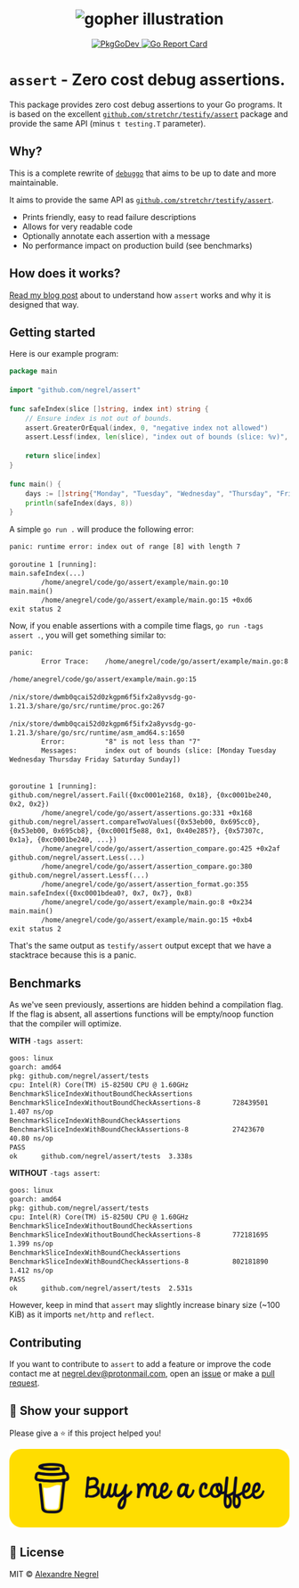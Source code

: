 <h1 align="center">
    <img alt="gopher illustration" src="https://spirited.io/wp-content/uploads/elementor/thumbs/1-prc44rwae7cvpfcnuotwqkc46fiz99oyv9553ip1tc.jpg">
</h1>

<p align="center">
	<a href="https://pkg.go.dev/github.com/negrel/assert">
		<img alt="PkgGoDev" src="https://pkg.go.dev/badge/github.com/negrel/assert">
	</a>
	<a href="https://goreportcard.com/report/github.com/negrel/assert">
		<img alt="Go Report Card" src="https://goreportcard.com/badge/github.com/negrel/assert">
	</a>
</p>

# `assert` - Zero cost debug assertions.

This package provides zero cost debug assertions to your Go programs. It is based
on the excellent [`github.com/stretchr/testify/assert`](https://github.com/stretchr/testify)
package and provide the same API (minus `t testing.T` parameter).

## Why?

This is a complete rewrite of [`debuggo`](https://github.com/negrel/debuggo) that aims
to be up to date and more maintainable.

It aims to provide the same API as [`github.com/stretchr/testify/assert`](https://github.com/stretchr/testify).
* Prints friendly, easy to read failure descriptions
* Allows for very readable code
* Optionally annotate each assertion with a message
* No performance impact on production build (see benchmarks)

## How does it works?

[Read my blog post](https://www.negrel.dev/blog/zero-cost-debug-assertions-in-go/)
about to understand how `assert` works and why it is designed that way.

## Getting started

Here is our example program:

```go
package main

import "github.com/negrel/assert"

func safeIndex(slice []string, index int) string {
	// Ensure index is not out of bounds.
	assert.GreaterOrEqual(index, 0, "negative index not allowed")
	assert.Lessf(index, len(slice), "index out of bounds (slice: %v)", slice)

	return slice[index]
}

func main() {
	days := []string{"Monday", "Tuesday", "Wednesday", "Thursday", "Friday", "Saturday", "Sunday"}
	println(safeIndex(days, 8))
}
```

A simple `go run .` will produce the following error:
```
panic: runtime error: index out of range [8] with length 7

goroutine 1 [running]:
main.safeIndex(...)
        /home/anegrel/code/go/assert/example/main.go:10
main.main()
        /home/anegrel/code/go/assert/example/main.go:15 +0xd6
exit status 2
```

Now, if you enable assertions with a compile time flags, `go run -tags assert .`,
you will get something similar to:

```
panic:
        Error Trace:    /home/anegrel/code/go/assert/example/main.go:8
                                                /home/anegrel/code/go/assert/example/main.go:15
                                                /nix/store/dwmb0qcai52d0zkgpm6f5ifx2a8yvsdg-go-1.21.3/share/go/src/runtime/proc.go:267
                                                /nix/store/dwmb0qcai52d0zkgpm6f5ifx2a8yvsdg-go-1.21.3/share/go/src/runtime/asm_amd64.s:1650
        Error:          "8" is not less than "7"
        Messages:       index out of bounds (slice: [Monday Tuesday Wednesday Thursday Friday Saturday Sunday])


goroutine 1 [running]:
github.com/negrel/assert.Fail({0xc0001e2168, 0x18}, {0xc0001be240, 0x2, 0x2})
        /home/anegrel/code/go/assert/assertions.go:331 +0x168
github.com/negrel/assert.compareTwoValues({0x53eb00, 0x695cc0}, {0x53eb00, 0x695cb8}, {0xc0001f5e88, 0x1, 0x40e285?}, {0x57307c, 0x1a}, {0xc0001be240, ...})
        /home/anegrel/code/go/assert/assertion_compare.go:425 +0x2af
github.com/negrel/assert.Less(...)
        /home/anegrel/code/go/assert/assertion_compare.go:380
github.com/negrel/assert.Lessf(...)
        /home/anegrel/code/go/assert/assertion_format.go:355
main.safeIndex({0xc0001bdea0?, 0x7, 0x7}, 0x8)
        /home/anegrel/code/go/assert/example/main.go:8 +0x234
main.main()
        /home/anegrel/code/go/assert/example/main.go:15 +0xb4
exit status 2
```

That's the same output as `testify/assert` output except that we have a stacktrace
because this is a panic.

## Benchmarks

As we've seen previously, assertions are hidden behind a compilation flag. If
the flag is absent, all assertions functions will be empty/noop function that
the compiler will optimize.

**WITH** `-tags assert`:

```
goos: linux
goarch: amd64
pkg: github.com/negrel/assert/tests
cpu: Intel(R) Core(TM) i5-8250U CPU @ 1.60GHz
BenchmarkSliceIndexWithoutBoundCheckAssertions
BenchmarkSliceIndexWithoutBoundCheckAssertions-8        728439501                1.407 ns/op
BenchmarkSliceIndexWithBoundCheckAssertions
BenchmarkSliceIndexWithBoundCheckAssertions-8           27423670                40.80 ns/op
PASS
ok      github.com/negrel/assert/tests  3.338s
```

**WITHOUT** `-tags assert`:

```
goos: linux
goarch: amd64
pkg: github.com/negrel/assert/tests
cpu: Intel(R) Core(TM) i5-8250U CPU @ 1.60GHz
BenchmarkSliceIndexWithoutBoundCheckAssertions
BenchmarkSliceIndexWithoutBoundCheckAssertions-8        772181695                1.399 ns/op
BenchmarkSliceIndexWithBoundCheckAssertions
BenchmarkSliceIndexWithBoundCheckAssertions-8           802181890                1.412 ns/op
PASS
ok      github.com/negrel/assert/tests  2.531s
```

However, keep in mind that `assert` may slightly increase binary size (~100 KiB)
as it imports `net/http` and `reflect`.

## Contributing

If you want to contribute to `assert` to add a feature or improve the code contact
me at [negrel.dev@protonmail.com](mailto:negrel.dev@protonmail.com), open an
[issue](https://github.com/negrel/assert/issues) or make a
[pull request](https://github.com/negrel/assert/pulls).

## :stars: Show your support

Please give a :star: if this project helped you!

[![buy me a coffee](.github/images/bmc-button.png)](https://www.buymeacoffee.com/negrel)

## :scroll: License

MIT © [Alexandre Negrel](https://www.negrel.dev/)
